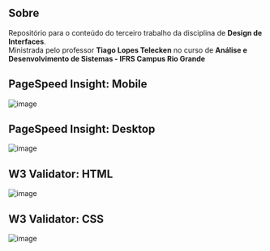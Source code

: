 
## **Sobre**

Repositório para o conteúdo do terceiro trabalho da disciplina de **Design de Interfaces**. <br>
Ministrada pelo professor **Tiago Lopes Telecken** no curso de **Análise e Desenvolvimento de Sistemas - IFRS Campus Rio Grande**

## PageSpeed Insight: Mobile

![image](https://github.com/user-attachments/assets/77dd7537-9e00-4f06-96da-4a846b6be5a5)

## PageSpeed Insight: Desktop

![image](https://github.com/user-attachments/assets/21c7cf94-5576-4fce-9f3c-7f4e3d966f09)

## W3 Validator: HTML

![image](https://github.com/user-attachments/assets/c8337881-ce1f-42c0-8949-d385799770ef)

## W3 Validator: CSS

![image](https://github.com/user-attachments/assets/14b5ca78-9a99-4747-8ac2-b7a0f0e128f2)
